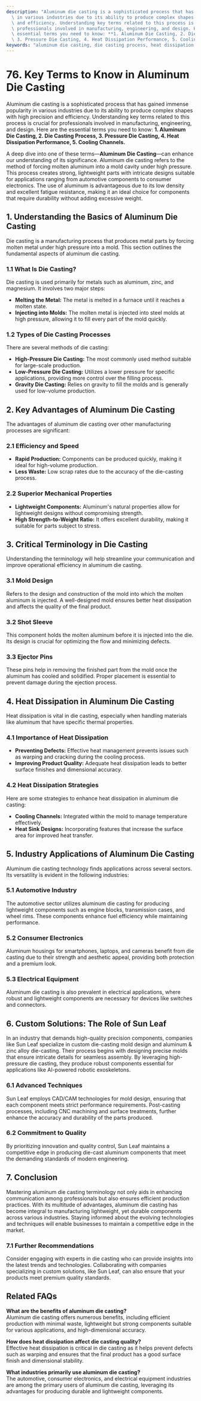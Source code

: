 ```yaml
---
description: "Aluminum die casting is a sophisticated process that has gained immense popularity\
  \ in various industries due to its ability to produce complex shapes with high precision\
  \ and efficiency. Understanding key terms related to this process is crucial for\
  \ professionals involved in manufacturing, engineering, and design. Here are the\
  \ essential terms you need to know: **1. Aluminum Die Casting, 2. Die Casting Process,\
  \ 3. Pressure Die Casting, 4. Heat Dissipation Performance, 5. Cooling Channels.** "
keywords: "aluminum die casting, die casting process, heat dissipation performance, heat sink"
---
```

# 76. Key Terms to Know in Aluminum Die Casting  

Aluminum die casting is a sophisticated process that has gained immense popularity in various industries due to its ability to produce complex shapes with high precision and efficiency. Understanding key terms related to this process is crucial for professionals involved in manufacturing, engineering, and design. Here are the essential terms you need to know: **1. Aluminum Die Casting, 2. Die Casting Process, 3. Pressure Die Casting, 4. Heat Dissipation Performance, 5. Cooling Channels.** 

A deep dive into one of these terms—**Aluminum Die Casting**—can enhance our understanding of its significance. Aluminum die casting refers to the method of forcing molten aluminum into a mold cavity under high pressure. This process creates strong, lightweight parts with intricate designs suitable for applications ranging from automotive components to consumer electronics. The use of aluminum is advantageous due to its low density and excellent fatigue resistance, making it an ideal choice for components that require durability without adding excessive weight.

## **1. Understanding the Basics of Aluminum Die Casting**

Die casting is a manufacturing process that produces metal parts by forcing molten metal under high pressure into a mold. This section outlines the fundamental aspects of aluminum die casting.

### **1.1 What Is Die Casting?**
Die casting is used primarily for metals such as aluminum, zinc, and magnesium. It involves two major steps:

- **Melting the Metal:** The metal is melted in a furnace until it reaches a molten state.
- **Injecting into Molds:** The molten metal is injected into steel molds at high pressure, allowing it to fill every part of the mold quickly.

### **1.2 Types of Die Casting Processes**
There are several methods of die casting:

- **High-Pressure Die Casting:** The most commonly used method suitable for large-scale production.
- **Low-Pressure Die Casting:** Utilizes a lower pressure for specific applications, providing more control over the filling process.
- **Gravity Die Casting:** Relies on gravity to fill the molds and is generally used for low-volume production.

## **2. Key Advantages of Aluminum Die Casting**

The advantages of aluminum die casting over other manufacturing processes are significant:

### **2.1 Efficiency and Speed**
- **Rapid Production:** Components can be produced quickly, making it ideal for high-volume production.
- **Less Waste:** Low scrap rates due to the accuracy of the die-casting process.

### **2.2 Superior Mechanical Properties**
- **Lightweight Components:** Aluminum's natural properties allow for lightweight designs without compromising strength.
- **High Strength-to-Weight Ratio:** It offers excellent durability, making it suitable for parts subject to stress.

## **3. Critical Terminology in Die Casting**

Understanding the terminology will help streamline your communication and improve operational efficiency in aluminum die casting.

### **3.1 Mold Design**
Refers to the design and construction of the mold into which the molten aluminum is injected. A well-designed mold ensures better heat dissipation and affects the quality of the final product.

### **3.2 Shot Sleeve**
This component holds the molten aluminum before it is injected into the die. Its design is crucial for optimizing the flow and minimizing defects.

### **3.3 Ejector Pins**
These pins help in removing the finished part from the mold once the aluminum has cooled and solidified. Proper placement is essential to prevent damage during the ejection process.

## **4. Heat Dissipation in Aluminum Die Casting**

Heat dissipation is vital in die casting, especially when handling materials like aluminum that have specific thermal properties.

### **4.1 Importance of Heat Dissipation**
- **Preventing Defects:** Effective heat management prevents issues such as warping and cracking during the cooling process.
- **Improving Product Quality:** Adequate heat dissipation leads to better surface finishes and dimensional accuracy.

### **4.2 Heat Dissipation Strategies**
Here are some strategies to enhance heat dissipation in aluminum die casting:

- **Cooling Channels:** Integrated within the mold to manage temperature effectively.
- **Heat Sink Designs:** Incorporating features that increase the surface area for improved heat transfer.

## **5. Industry Applications of Aluminum Die Casting**

Aluminum die casting technology finds applications across several sectors. Its versatility is evident in the following industries:

### **5.1 Automotive Industry**
The automotive sector utilizes aluminum die casting for producing lightweight components such as engine blocks, transmission cases, and wheel rims. These components enhance fuel efficiency while maintaining performance.

### **5.2 Consumer Electronics**
Aluminum housings for smartphones, laptops, and cameras benefit from die casting due to their strength and aesthetic appeal, providing both protection and a premium look.

### **5.3 Electrical Equipment**
Aluminum die casting is also prevalent in electrical applications, where robust and lightweight components are necessary for devices like switches and connectors.

## **6. Custom Solutions: The Role of Sun Leaf**

In an industry that demands high-quality precision components, companies like Sun Leaf specialize in custom die-casting mold design and aluminum & zinc alloy die-casting. Their process begins with designing precise molds that ensure intricate details for seamless assembly. By leveraging high-pressure die casting, they produce robust components essential for applications like AI-powered robotic exoskeletons.

### **6.1 Advanced Techniques**
Sun Leaf employs CAD/CAM technologies for mold design, ensuring that each component meets strict performance requirements. Post-casting processes, including CNC machining and surface treatments, further enhance the accuracy and durability of the parts produced.

### **6.2 Commitment to Quality**
By prioritizing innovation and quality control, Sun Leaf maintains a competitive edge in producing die-cast aluminum components that meet the demanding standards of modern engineering.

## **7. Conclusion**

Mastering aluminum die casting terminology not only aids in enhancing communication among professionals but also ensures efficient production practices. With its multitude of advantages, aluminum die casting has become integral to manufacturing lightweight, yet durable components across various industries. Staying informed about the evolving technologies and techniques will enable businesses to maintain a competitive edge in the market.

### **7.1 Further Recommendations**
Consider engaging with experts in die casting who can provide insights into the latest trends and technologies. Collaborating with companies specializing in custom solutions, like Sun Leaf, can also ensure that your products meet premium quality standards.

## **Related FAQs**

**What are the benefits of aluminum die casting?**  
Aluminum die casting offers numerous benefits, including efficient production with minimal waste, lightweight but strong components suitable for various applications, and high-dimensional accuracy. 

**How does heat dissipation affect die casting quality?**  
Effective heat dissipation is critical in die casting as it helps prevent defects such as warping and ensures that the final product has a good surface finish and dimensional stability. 

**What industries primarily use aluminum die casting?**  
The automotive, consumer electronics, and electrical equipment industries are among the primary users of aluminum die casting, leveraging its advantages for producing durable and lightweight components.
